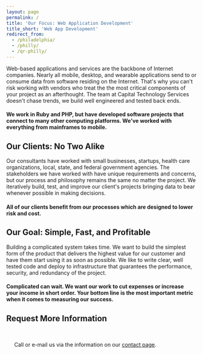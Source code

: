 ```yaml
---
layout: page
permalink: /
title: 'Our Focus: Web Application Development'
title_short: 'Web App Development'
redirect_from:
  - /philadelphia/
  - /philly/
  - /qr-philly/
---
```


Web-based applications and services are the backbone of Internet companies.
Nearly all mobile, desktop, and wearable applications send to or consume data
from software residing on the Internet. That's why you can't risk working with
vendors who treat the the most critical components of your project as an
afterthought. The team at Capital Technology Services doesn't chase trends, we
build well engineered and tested back ends.

<h4>
  We work in Ruby and PHP, but have developed software projects that connect to
  many other computing platforms. We've worked with everything from mainframes
  to mobile.
</h4>

Our Clients: No Two Alike
-------------------------

Our consultants have worked with small businesses, startups, health care
organizations, local, state, and federal government agencies. The
stakeholders we have worked with have unique requirements and concerns, but our
process and philosophy remains the same no matter the project. We iteratively
build, test, and improve our client's projects bringing data to bear whenever
possible in making decisions.

<h4>
  All of our clients benefit from our processes which are designed to lower risk
  and cost.
</h4>

Our Goal: Simple, Fast, and Profitable
--------------------------------------

Building a complicated system takes time. We want to build the simplest form of
the product that delivers the highest value for our customer and have them start
using it as soon as possible. We like to write clear, well tested code and
deploy to infrastructure that guarantees the performance, security, and
redundancy of the project.

<h4>
  Complicated can wait. We want our work to cut expenses or increase your
  income in short order. Your bottom line is the most important metric when it
  comes to measuring our success.
</h4>

<h2 class="text-center">Request More Information</h2>

<div class="row">
  <div class="two columns">&nbsp;</div>
  <div class="eight columns">
    <div class="sendgrid-subscription-widget" data-token="qmvriyXu89fpr5BIfBE6JFO4SotD7JmxbTchCw51dDP0%2Bv5hMrMACWXA0MOFRAVB"></div>
    <script>!function(d,s,id){var js,fjs=d.getElementsByTagName(s)[0],p=/^http:/.test(d.location)?"http":"https";if(!d.getElementById(id)){js=d.createElement(s);js.id=id;js.src=p+"://s3.amazonaws.com/subscription-cdn/0.2/widget.min.js";fjs.parentNode.insertBefore(js,fjs);}}(document, "script", "sendgrid-subscription-widget-js");</script>
    <noscript>
      <p>
        Call or e-mail us via the information on our
        <a href="/contact">contact page</a>.
      </p>
    </noscript>
  </div>
  <div class="two columns">&nbsp;</div>
</div>
